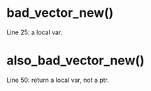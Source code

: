 # bad_vector_new()

Line 25: a local var. 

# also_bad_vector_new()

Line 50: return a local var, not a ptr.